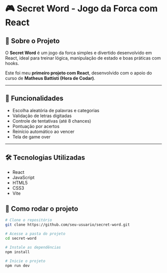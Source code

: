 # 🎮 Secret Word - Jogo da Forca com React

## 🚀 Sobre o Projeto

O **Secret Word** é um jogo da forca simples e divertido desenvolvido em React, ideal para treinar lógica, manipulação de estado e boas práticas com hooks.  

Este foi meu **primeiro projeto com React**, desenvolvido com o apoio do curso de **Matheus Battisti (Hora de Codar)**.

---

## 🧠 Funcionalidades

- Escolha aleatória de palavras e categorias
- Validação de letras digitadas
- Controle de tentativas (até 8 chances)
- Pontuação por acertos
- Reinício automático ao vencer
- Tela de game over

---

## 🛠 Tecnologias Utilizadas

- React
- JavaScript
- HTML5
- CSS3
- Vite


## 📂 Como rodar o projeto

```bash
# Clone o repositório
git clone https://github.com/seu-usuario/secret-word.git

# Acesse a pasta do projeto
cd secret-word

# Instale as dependências
npm install

# Inicie o projeto
npm run dev
